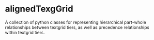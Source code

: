 # alignedTexgGrid

A collection of python classes for representing hierarchical part-whole relationships between textgrid tiers, as well as precedence relationships within textgrid tiers.